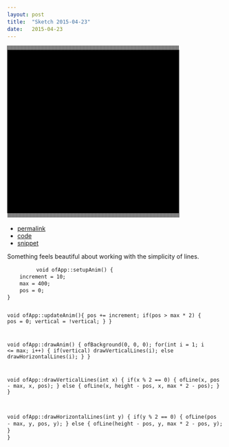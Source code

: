 ```yaml
---
layout: post
title:  "Sketch 2015-04-23"
date:   2015-04-23
---
```

![Daily sketch](/sketches/openFrameworks/2015-04-23.gif)
<div class="code">
	<ul>
		<li><a href="{% post_url 2015-04-23-sketch %}">permalink</a></li>
		<li><a href="https://github.com/dailysketches/dailySketches/tree/master/sketches/2015-04-23">code</a></li>
		<li><a href="#" class="snippet-button">snippet</a></li>
	</ul>
	<p>Something feels beautiful about working with the simplicity of lines.</p>
	<pre class="snippet">
		<code class="cpp">void ofApp::setupAnim() {
    increment = 10;
    max = 400;
    pos = 0;
}

void ofApp::updateAnim(){
    pos += increment;
    if(pos &gt; max * 2) {
        pos = 0;
        vertical = !vertical;
    }
}

void ofApp::drawAnim() {
    ofBackground(0, 0, 0);
    for(int i = 1; i &lt;= max; i++) {
        if(vertical) drawVerticalLines(i);
        else drawHorizontalLines(i);
    }
}

void ofApp::drawVerticalLines(int x) {
    if(x % 2 == 0) {
        ofLine(x, pos - max, x, pos);
    } else {
        ofLine(x, height - pos, x, max * 2 - pos);
    }
}

void ofApp::drawHorizontalLines(int y) {
    if(y % 2 == 0) {
        ofLine(pos - max, y, pos, y);
    } else {
        ofLine(height - pos, y, max * 2 - pos, y);
    }
}</code>
	</pre>
</div>
